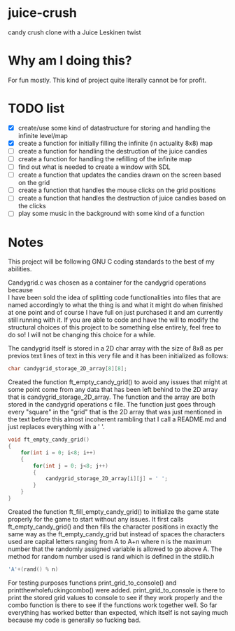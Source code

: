 # juice-crush
candy crush clone with a Juice Leskinen twist

# Why am I doing this?
For fun mostly. This kind of project quite literally cannot be for profit.

# TODO list
- [X] create/use some kind of datastructure for storing and handling the infinite level/map
- [X] create a function for initially filling the infinite (in actuality 8x8) map
- [ ] create a function for handling the destruction of the juice candies
- [ ] create a function for handling the refilling of the infinite map
- [ ] find out what is needed to create a window with SDL
- [ ] create a function that updates the candies drawn on the screen based on the grid
- [ ] create a function that handles the mouse clicks on the grid positions
- [ ] create a function that handles the destruction of juice candies based on the clicks
- [ ] play some music in the background with some kind of a function

# Notes
This project will be following GNU C coding standards to the best of my abilities.

Candygrid.c was chosen as a container for the candygrid operations because <br> I have been sold the idea of splitting code functionalities into files that are named accordingly to what the thing is and what it might do when finished at one point and of course I have full on just purchased it and am currently still running with it. If you are able to code and have the will to modify the structural choices of this project to be something else entirely, feel free to do so! I will not be changing this choice for a while.

The candygrid itself is stored in a 2D char array with the size of 8x8 as per previos text lines of text in this very file and it has been initialized as follows:

```c
char candygrid_storage_2D_array[8][8];
```

Created the function ft_empty_candy_grid() to avoid any issues that might at some point come from any data that has been left behind to the 2D array that is candygrid_storage_2D_array. The function and the array are both stored in the candygrid operations c file. The function just goes through every "square" in the "grid" that is the 2D array that was just mentioned in the text before this almost incoherent rambling that I call a README.md and just replaces everything with a ' '.


```c
void ft_empty_candy_grid()
{
	for(int i = 0; i<8; i++)
	{
		for(int j = 0; j<8; j++)
		{
			candygrid_storage_2D_array[i][j] = ' ';
		}
	}
}
```

Created the function ft_fill_empty_candy_grid() to initialize the game state properly for the game to start without any issues. It first calls ft_empty_candy_grid() and then fills the character positions in exactly the same way as the ft_empty_candy_grid but instead of spaces the characters used are capital letters ranging from A to A+n where n is the maximum number that the randomly assigned variable is allowed to go above A. The method for random number used is rand which is defined in the stdlib.h

```c
'A'+(rand() % n)
```

For testing purposes functions print_grid_to_console() and printthewholefuckingcombo() were added. print_grid_to_console is there to print the stored grid values to console to see if they work properly and the combo function is there to see if the functions work together well. So far everything has worked better than expected, which itself is not saying much because my code is generally so fucking bad.
